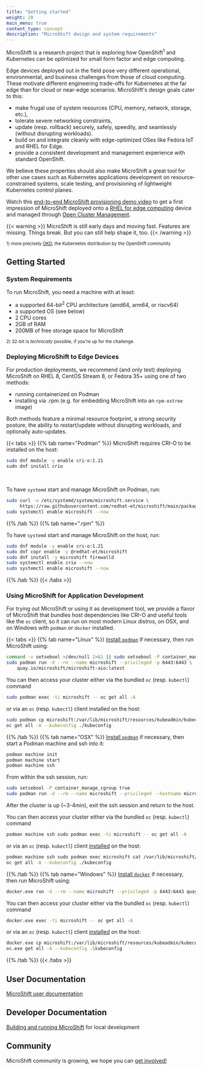 ```yaml
---
title: "Getting started"
weight: 20
main_menu: true
content_type: concept
description: "MicroShift design and system requirements"
---
```

MicroShift is a research project that is exploring how OpenShift<sup>1</sup> and Kubernetes can be optimized for small form factor and edge computing.

Edge devices deployed out in the field pose very different operational, environmental, and business challenges from those of cloud computing. These motivate different engineering trade-offs for Kubernetes at the far edge than for cloud or near-edge scenarios. MicroShift's design goals cater to this:

- make frugal use of system resources (CPU, memory, network, storage, etc.),
- tolerate severe networking constraints,
- update (resp. rollback) securely, safely, speedily, and seamlessly (without disrupting workloads).
- build on and integrate cleanly with edge-optimized OSes like Fedora IoT and RHEL for Edge.
- provide a consistent development and management experience with standard OpenShift.

We believe these properties should also make MicroShift a great tool for other use cases such as Kubernetes applications development on resource-constrained systems, scale testing, and provisioning of lightweight Kubernetes control planes.

Watch this [end-to-end MicroShift provisioning demo video](https://youtu.be/QOiB8NExtA4) to get a first impression of MicroShift deployed onto a [RHEL for edge computing](https://www.redhat.com/en/technologies/linux-platforms/enterprise-linux/edge-computing) device and managed through [Open Cluster Management](https://github.com/open-cluster-management).

{{< warning >}}
MicroShift is still early days and moving fast. Features are missing. Things break. But you can still help shape it, too.
{{< /warning >}}

<sup>1) more precisely [OKD](https://www.okd.io/), the Kubernetes distribution by the OpenShift community</sup>

## Getting Started
### System Requirements
To run MicroShift, you need a machine with at least:

- a supported 64-bit<sup>2</sup> CPU architecture (amd64, arm64, or riscv64)
- a supported OS (see below)
- 2 CPU cores
- 2GB of RAM
- 200MB of free storage space for MicroShift

<sup>2) 32-bit is _technically_ possible, if you're up for the challenge.</sup>

### Deploying MicroShift to Edge Devices

For production deployments, we recommend (and only test) deploying MicroShift on RHEL 8, CentOS Stream 8, or Fedora 35+ using one of two methods:

- running containerized on Podman
- installing via .rpm (e.g. for embedding MicroShift into an `rpm-ostree` image)

Both methods feature a minimal resource footprint, a strong security posture, the ability to restart/update without disrupting workloads, and optionally auto-updates.

{{< tabs >}}
{{% tab name="Podman" %}}
MicroShift requires CRI-O to be installed on the host:

```Bash
sudo dnf module -y enable cri-o:1.21
sudn dnf install crio
```
<br/>

To have `systemd` start and manage MicroShift on Podman, run:

```Bash
sudo curl -o /etc/systemd/system/microshift.service \
     https://raw.githubusercontent.com/redhat-et/microshift/main/packaging/systemd/microshift-containerized.service
sudo systemctl enable microshift --now
```
{{% /tab %}}
{{% tab name=".rpm" %}}

To have `systemd` start and manage MicroShift on the host, run:
```Bash
sudo dnf module -y enable cri-o:1.21
sudo dnf copr enable -y @redhat-et/microshift
sudo dnf install -y microshift firewalld
sudo systemctl enable crio --now
sudo systemctl enable microshift --now
```
{{% /tab %}}
{{< /tabs >}}

### Using MicroShift for Application Development

For trying out MicroShift or using it as development tool, we provide a flavor of MicroShift
that bundles host dependencies like CRI-O and useful tools like the `oc` client, so it can
run on most modern Linux distros, on OSX, and on Windows with `podman` or `docker` installed.

{{< tabs >}}
{{% tab name="Linux" %}}
[Install `podman`](https://podman.io/getting-started/installation) if necessary, then run MicroShift using:

```Bash
command -v setsebool >/dev/null 2>&1 || sudo setsebool -P container_manage_cgroup true
sudo podman run -d --rm --name microshift --privileged -p 6443:6443 \
    quay.io/microshift/microshift-aio:latest
```

You can then access your cluster either via the bundled `oc` (resp. `kubectl`) command

```Bash
sudo podman exec -ti microshift -- oc get all -A
```

or via an `oc` (resp. `kubectl`) client installed on the host:

```Bash
sudo podman cp microshift:/var/lib/microshift/resources/kubeadmin/kubeconfig ./kubeconfig
oc get all -A --kubeconfig ./kubeconfig
```
{{% /tab %}}
{{% tab name="OSX" %}}
[Install `podman`](https://podman.io/getting-started/installation) if necessary, then start a Podman machine and ssh into it:

```Bash
podman machine init
podman machine start
podman machine ssh
```

From within the ssh session, run:

```Bash
sudo setsebool -P container_manage_cgroup true
sudo podman run -d --rm --name microshift --privileged --hostname microshift -p 6443:6443 quay.io/microshift/microshift-aio:latest
```

After the cluster is up (~3-4min), exit the ssh session and return to the host.

You can then access your cluster either via the bundled `oc` (resp. `kubectl`) command

```Bash
podman machine ssh sudo podman exec -ti microshift -- oc get all -A
```

or via an `oc` (resp. `kubectl`) client [installed](https://access.redhat.com/downloads/content/290/) on the host:

```Bash
podman machine ssh sudo podman exec microshift cat /var/lib/microshift/resources/kubeadmin/kubeconfig > ./kubeconfig
oc get all -A --kubeconfig ./kubeconfig
```
{{% /tab %}}
{{% tab name="Windows" %}}
[Install `docker`](https://docs.docker.com/get-docker/) if necessary, then run MicroShift using:

```Bash
docker.exe run -d --rm --name microshift --privileged -p 6443:6443 quay.io/microshift/microshift-aio:latest
```

You can then access your cluster either via the bundled `oc` (resp. `kubectl`) command

```Bash
docker.exe exec -ti microshift -- oc get all -A
```

or via an `oc` (resp. `kubectl`) client [installed](https://access.redhat.com/downloads/content/290/) on the host:

```Bash
docker.exe cp microshift:/var/lib/microshift/resources/kubeadmin/kubeconfig .\kubeconfig
oc.exe get all -A --kubeconfig .\kubeconfig
```
{{% /tab %}}
{{< /tabs >}}

## User Documentation
[MicroShift user documentation](http://localhost:1313/docs/user-documentation/)

## Developer Documentation
[Building and running MicroShift](https://microshift.io/docs/developer-documentation/) for local development

## Community
MicroShift community is growing, we hope you can [get involved!](https://microshift.io/docs/community/community/)
